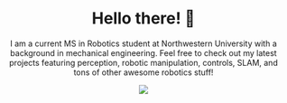 <h1 align="center"> Hello there! 👋 </h1>

<p align="center"> I am a current MS in Robotics student at Northwestern University with a background in mechanical engineering. Feel free to check out my latest projects featuring perception, robotic manipulation, controls, SLAM, and tons of other awesome robotics stuff!  </p>

<p align="center"> 
  <img src="https://github-readme-stats.vercel.app/api?username=codynichoson&theme=midnight-purple&show_icons=true" />
</p>

<!--
**codynichoson/codynichoson** is a ✨ _special_ ✨ repository because its `README.md` (this file) appears on your GitHub profile.

Here are some ideas to get you started:

- 🔭 I’m currently working on ...
- 🌱 I’m currently learning ...
- 👯 I’m looking to collaborate on ...
- 🤔 I’m looking for help with ...
- 💬 Ask me about ...
- 📫 How to reach me: ...
- 😄 Pronouns: ...
- ⚡ Fun fact: ...
-->
